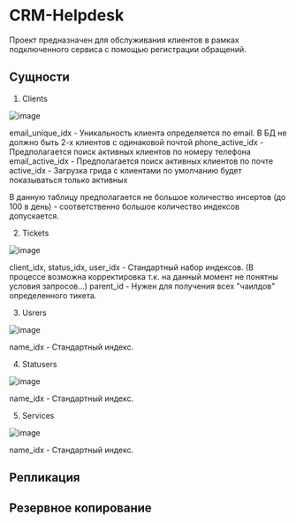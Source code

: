 # CRM-Helpdesk
Проект предназначен для обслуживания клиентов в рамках подключенного сервиса с помощью регистрации обращений.

## Сущности
1. Clients

  ![image](https://user-images.githubusercontent.com/49412112/174675992-37729a11-7ef1-44b5-930c-a64fbb23e1ef.png)

  email_unique_idx - Уникальность клиента определяется по email. В БД не должно быть 2-х клиентов с одинаковой почтой
  phone_active_idx - Предполагается поиск активных клиентов по номеру телефона
  email_active_idx - Предполагается поиск активных клиентов по почте
  active_idx - Загрузка грида с клиентами по умолчанию будет показываться только активных
  
  В данную таблицу предполагается не большое количество инсертов (до 100 в день) - соответственно большое количество индексов допускается.

2. Tickets

  ![image](https://user-images.githubusercontent.com/49412112/174676724-30346234-f582-448f-86bf-27e7193feaa8.png)

  client_idx, status_idx, user_idx - Стандартный набор индексов. (В процессе возможна корректировка т.к. на данный момент не понятны условия запросов...)
  parent_id - Нужен для получения всех "чаилдов" определенного тикета. 

3. Usrers

  ![image](https://user-images.githubusercontent.com/49412112/174677246-e62e7f80-3644-4b28-8c3c-6da9715a346b.png)

  name_idx - Стандартный индекс.
  
4. Statusers

  ![image](https://user-images.githubusercontent.com/49412112/174677246-e62e7f80-3644-4b28-8c3c-6da9715a346b.png)

  name_idx - Стандартный индекс.
  
5. Services 

  ![image](https://user-images.githubusercontent.com/49412112/174677246-e62e7f80-3644-4b28-8c3c-6da9715a346b.png)
  
  name_idx - Стандартный индекс.

## Репликация

## Резервное копирование

